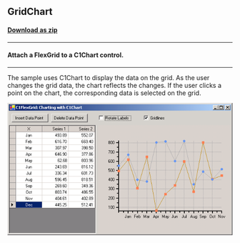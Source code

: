 ## GridChart
#### [Download as zip](https://grapecity.github.io/DownGit/#/home?url=https://github.com/GrapeCity/ComponentOne-WinForms-Samples/tree/master/NetFramework\FlexGrid\CS\GridChart)
____
#### Attach a FlexGrid to a C1Chart control.
____
The sample uses C1Chart to display the data on the grid. As the user changes the grid data, the chart reflects the changes.
If the user clicks a point on the chart, the corresponding data is selected on the grid.

![screenshot](screenshot.png)
